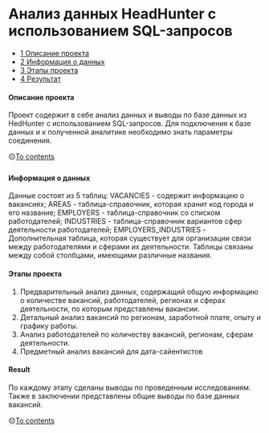 # Анализ данных HeadHunter с использованием SQL-запросов

-    [1 Описание проекта](https://github.com/mLiverinova/HH_project/blob/main/README.md#project_description)
-    [2 Информация о данных](https://github.com/mLiverinova/HH_project/blob/main/README.md#data-information)
-    [3 Этапы проекта](https://github.com/mLiverinova/HH_project/blob/main/README.md#stages-of-the-project)
-    [4 Результат](https://github.com/mLiverinova/HH_project/blob/main/README.md#result)

#### Описание проекта
Проект содержит в себе анализ данных и выводы по базе данных из HedHunter с использованием SQL-запросов. Для подключения к базе данных и к полученной аналитике необходимо знать параметры соединения.

:yellow_circle:[To contents](https://github.com/mLiverinova/HH_project/blob/main/README.md#сontents)

#### Информация о данных
Данные состоят из 5 таблиц: VACANCIES - содержит информацию о вакансиях; AREAS - таблица-справочник, которая хранит код города и его название; EMPLOYERS - таблица-справочник со списком работодателей; INDUSTRIES - таблица-справочник вариантов сфер деятельности работодателей; EMPLOYERS_INDUSTRIES - Дополнительная таблица, которая существует для организации связи между работодателями и сферами их деятельности. Таблицы связаны между собой столбцами, имеющими различные названия.


#### Этапы проекта
1. Предварительный анализ данных, содержащий общую информацию о количестве вакансий, работодателей, регионах и сферах деятельности, по которым представлены вакансии.
2. Детальный анализ вакансий по регионам, заработной плате, опыту и графику работы.
3. Анализ работодателей по количеству вакансий, регионам, сферам деятельности.
4. Предметный анализ вакансий для дата-сайентистов

#### Result
По каждому этапу сделаны выводы по проведенным исследованиям. Также в заключении представлены общие выводы по базе данных вакансий.


:yellow_circle:[To contents](https://github.com/mLiverinova/HH_project/blob/main/README.md#сontents)
